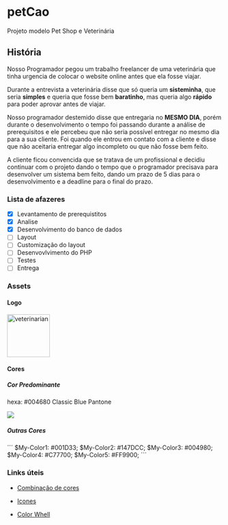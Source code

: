 # petCao
Projeto modelo Pet Shop e Veterinária

## História

Nosso Programador pegou um trabalho freelancer de uma veterinária que tinha urgencia de colocar o website online antes que ela fosse viajar.

Durante a entrevista a veterinária disse que só queria um **sisteminha**, que seria **simples** e queria que fosse bem **baratinho**, mas  queria algo **rápido** para poder aprovar antes de viajar.

Nosso programador destemido disse que entregaria no **MESMO DIA**, porém durante o desenvolvimento o tempo foi passando durante a análise de prerequisitos e ele percebeu que não seria possível entregar no mesmo dia para a sua cliente. Foi quando ele entrou em contato com a cliente e disse que não aceitaria entregar algo incompleto ou que não fosse bem feito.

A cliente ficou convencida que se tratava de um profissional e decidiu continuar com o projeto dando o tempo que o programador precisava para desenvolver um sistema bem feito, dando um prazo de 5 dias para o desenvolvimento e a deadline para o final do prazo.

### Lista de afazeres

- [x] Levantamento de prerequistitos
- [x] Analise
- [x] Desenvolvimento do banco de dados
- [ ] Layout
- [ ] Customização do layout
- [ ] Desenvovlvimento do PHP
- [ ] Testes
- [ ] Entrega

### Assets

#### Logo

<img src="https://user-images.githubusercontent.com/60659583/73879731-c09ce700-483b-11ea-9d27-0fbe63a87835.png" width="100" height="100" alt="veterinarian">

#### Cores

##### Cor Predominante

hexa: #004680 Classic Blue Pantone

<img src="https://user-images.githubusercontent.com/60659583/73768037-1b104780-4757-11ea-8bd4-9a2712b79b8a.png">


##### Outras Cores

´´´
$My-Color1: #001D33;
$My-Color2: #147DCC;
$My-Color3: #004980;
$My-Color4: #C77700;
$My-Color5: #FF9900;
´´´


### Links úteis


- [Combinação de cores](https://paletton.com/#uid=73y0u0k++oTYy+7++w7+Oin+q9T)

- [Icones](https://www.svgrepo.com/svg/242929/veterinarian)

- [Color Whell](https://color.adobe.com/pt/create/color-wheel/)






